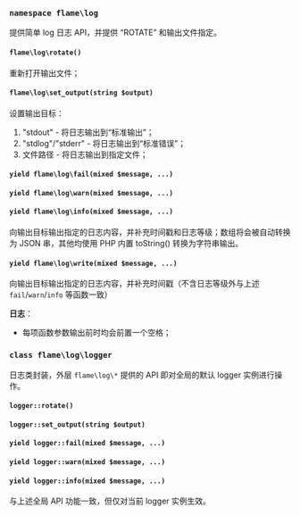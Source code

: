 ### `namespace flame\log`
提供简单 log 日志 API，并提供 “ROTATE” 和输出文件指定。

#### `flame\log\rotate()`
重新打开输出文件；

#### `flame\log\set_output(string $output)`
设置输出目标：
1. "stdout" - 将日志输出到“标准输出”；
2. "stdlog"/"stderr" - 将日志输出到“标准错误”；
3. 文件路径 - 将日志输出到指定文件；

#### `yield flame\log\fail(mixed $message, ...)`
#### `yield flame\log\warn(mixed $message, ...)`
#### `yield flame\log\info(mixed $message, ...)`
向输出目标输出指定的日志内容，并补充时间戳和日志等级；数组将会被自动转换为 JSON 串，其他均使用 PHP 内置 toString() 转换为字符串输出。

#### `yield flame\log\write(mixed $message, ...)`
向输出目标输出指定的日志内容，并补充时间戳（不含日志等级外与上述 `fail`/`warn`/`info` 等函数一致）

**日志**：
* 每项函数参数输出前时均会前置一个空格；

### `class flame\log\logger`
日志类封装，外层 `flame\log\*` 提供的 API 即对全局的默认 logger 实例进行操作。

#### `logger::rotate()`
#### `logger::set_output(string $output)`
#### `yield logger::fail(mixed $message, ...)`
#### `yield logger::warn(mixed $message, ...)`
#### `yield logger::info(mixed $message, ...)`
与上述全局 API 功能一致，但仅对当前 logger 实例生效。
